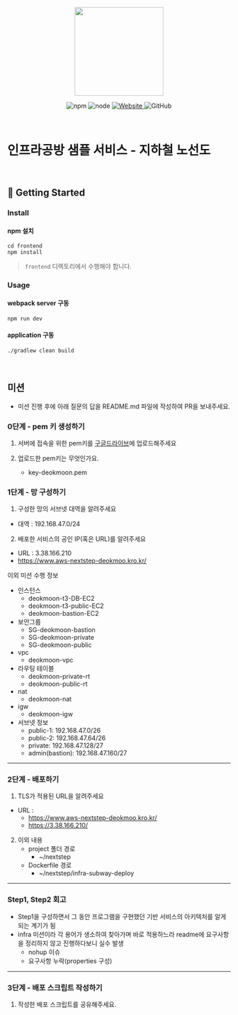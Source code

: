 <p align="center">
    <img width="200px;" src="https://raw.githubusercontent.com/woowacourse/atdd-subway-admin-frontend/master/images/main_logo.png"/>
</p>
<p align="center">
  <img alt="npm" src="https://img.shields.io/badge/npm-%3E%3D%205.5.0-blue">
  <img alt="node" src="https://img.shields.io/badge/node-%3E%3D%209.3.0-blue">
  <a href="https://edu.nextstep.camp/c/R89PYi5H" alt="nextstep atdd">
    <img alt="Website" src="https://img.shields.io/website?url=https%3A%2F%2Fedu.nextstep.camp%2Fc%2FR89PYi5H">
  </a>
  <img alt="GitHub" src="https://img.shields.io/github/license/next-step/atdd-subway-service">
</p>

<br>

# 인프라공방 샘플 서비스 - 지하철 노선도

<br>

## 🚀 Getting Started

### Install
#### npm 설치
```
cd frontend
npm install
```
> `frontend` 디렉토리에서 수행해야 합니다.

### Usage
#### webpack server 구동
```
npm run dev
```
#### application 구동
```
./gradlew clean build
```
<br>

## 미션

* 미션 진행 후에 아래 질문의 답을 README.md 파일에 작성하여 PR을 보내주세요.

### 0단계 - pem 키 생성하기

1. 서버에 접속을 위한 pem키를 [구글드라이브](https://drive.google.com/drive/folders/1dZiCUwNeH1LMglp8dyTqqsL1b2yBnzd1?usp=sharing)에 업로드해주세요

2. 업로드한 pem키는 무엇인가요.
    - key-deokmoon.pem
### 1단계 - 망 구성하기
1. 구성한 망의 서브넷 대역을 알려주세요
- 대역 : 192.168.47.0/24

2. 배포한 서비스의 공인 IP(혹은 URL)를 알려주세요

- URL : 3.38.166.210
- https://www.aws-nextstep-deokmoo.kro.kr/


이외 미션 수행 정보
   - 인스턴스
      - deokmoon-t3-DB-EC2
      - deokmoon-t3-public-EC2
      - deokmoon-bastion-EC2
   - 보안그룹
      - SG-deokmoon-bastion
      - SG-deokmoon-private
      - SG-deokmoon-public
   - vpc
      - deokmoon-vpc
   - 라우팅 테이블
      - deokmoon-private-rt
      - deokmoon-public-rt
   - nat
      - deokmoon-nat
   - igw
      - deokmoon-igw
   - 서브넷 정보
      - public-1: 192.168.47.0/26
      - public-2: 192.168.47.64/26
      - private: 192.168.47.128/27
      - admin(bastion): 192.168.47.160/27
   
---

### 2단계 - 배포하기
1. TLS가 적용된 URL을 알려주세요

- URL : 
   - https://www.aws-nextstep-deokmoo.kro.kr/
   - https://3.38.166.210/
2. 이외 내용
   - project 폴더 경로
      - ~/nextstep
   - Dockerfile 경로
      - ~/nextstep/infra-subway-deploy
---
### Step1, Step2 회고
* Step1을 구성하면서 그 동안 프로그램을 구현했던 기반 서비스의 아키텍처를 알게되는 계기가 됨
* infra 미션이라 각 용어가 생소하여 찾아가며 바로 적용하느라 readme에 요구사항을 정리하지 않고 진행하다보니 실수 발생
    * nohup 이슈
    * 요구사항 누락(properties 구성)

---
### 3단계 - 배포 스크립트 작성하기

1. 작성한 배포 스크립트를 공유해주세요.


